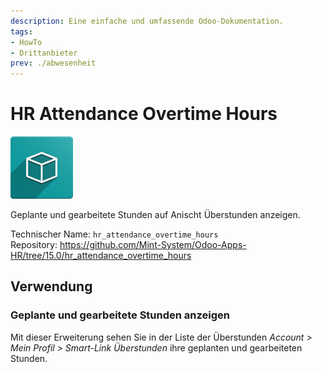 ```yaml
---
description: Eine einfache und umfassende Odoo-Dokumentation.
tags:
- HowTo
- Drittanbieter
prev: ./abwesenheit
---
```


# HR Attendance Overtime Hours
![icon_oms_box](assets/icon_oms_box.png)

Geplante und gearbeitete Stunden auf Anischt Überstunden anzeigen.

Technischer Name: `hr_attendance_overtime_hours`\
Repository: <https://github.com/Mint-System/Odoo-Apps-HR/tree/15.0/hr_attendance_overtime_hours>

## Verwendung

### Geplante und gearbeitete Stunden anzeigen

Mit dieser Erweiterung sehen Sie in der Liste der Überstunden *Account > Mein Profil > Smart-Link Überstunden* ihre geplanten und gearbeiteten Stunden.